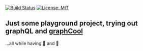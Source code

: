 [![Build Status](https://travis-ci.org/mirocosic/graphql-tutorial.svg?branch=master)](https://travis-ci.org/mirocosic/graphql-tutorial)
[![License: MIT](https://img.shields.io/badge/License-MIT-yellow.svg)](https://opensource.org/licenses/MIT)


## Just some playground project, trying out graphQL and [graphCool](https://github.com/graphcool)
...all while having 🍻 and 🍿
